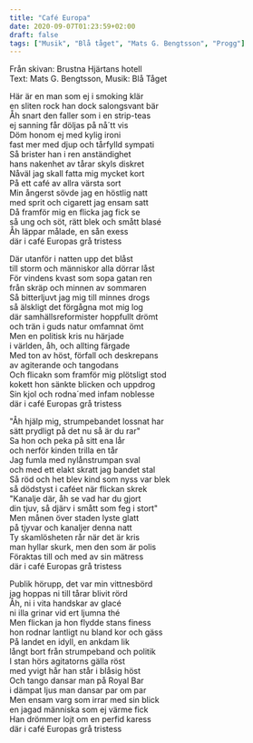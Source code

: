 ```yaml
---
title: "Café Europa"
date: 2020-09-07T01:23:59+02:00
draft: false
tags: ["Musik", "Blå tåget", "Mats G. Bengtsson", "Progg"]
---
```


Från skivan: Brustna Hjärtans hotell <br>
Text: Mats G. Bengtsson, Musik: Blå Tåget <br>



Här är en man som ej i smoking klär <br>
en sliten rock han dock salongsvant bär <br>
Åh snart den faller som i en strip-teas <br>
ej sanning får döljas på nå´tt vis <br>
Döm honom ej med kylig ironi <br>
fast mer med djup och tårfylld sympati <br>
Så brister han i ren anständighet <br>
hans nakenhet av tårar skyls diskret <br>
Nåväl jag skall fatta mig mycket kort <br>
På ett café av allra värsta sort <br>
Min ångerst sövde jag en höstlig natt <br>
med sprit och cigarett jag ensam satt <br>
Då framför mig en flicka jag fick se <br>
så ung och söt, rätt blek och smått blasé <br>
Åh läppar målade, en sån exess <br>
där i café Europas grå tristess <br>


Där utanför i natten upp det blåst <br>
till storm och människor alla dörrar låst <br>
För vindens kvast som sopa gatan ren <br>
från skräp och minnen av sommaren <br>
Så bitterljuvt jag mig till minnes drogs <br>
så älskligt det förgågna mot mig log <br>
där samhällsreformister hoppfullt drömt <br>
och trän i guds natur omfamnat ömt <br>
Men en politisk kris nu härjade <br>
i världen, åh, och allting färgade <br>
Med ton av höst, förfall och deskrepans <br>
av agiterande och tangodans <br>
Och flicakn som framför mig plötsligt stod <br>
kokett hon sänkte blicken och uppdrog <br>
Sin kjol och rodna´med infam noblesse <br>
där i café Europas grå tristess <br>

"Åh hjälp mig, strumpebandet lossnat har <br>
sätt prydligt på det nu så är du rar" <br>
Sa hon och peka på sitt ena lår <br>
och nerför kinden trilla en tår <br>
Jag fumla med nylånstrumpan sval <br>
och med ett elakt skratt jag bandet stal <br>
Så röd och het blev kind som nyss var blek <br>
så dödstyst i caféet när flickan skrek <br>
"Kanalje där, åh se vad har du gjort <br>
din tjuv, så djärv i smått som feg i stort" <br>
Men månen över staden lyste glatt <br>
på tjyvar och kanaljer denna natt <br>
Ty skamlösheten rår när det är kris <br>
man hyllar skurk, men den som är polis <br>
Föraktas till och med av sin mätress <br>
där i café Europas grå tristess <br>

 
Publik hörupp, det var min vittnesbörd <br>
jag hoppas ni till tårar blivit rörd <br>
Åh, ni i vita handskar av glacé <br>
ni illa grinar vid ert ljumna thé <br>
Men flickan ja hon flydde stans finess <br>
hon rodnar lantligt nu bland kor och gäss <br>
På landet en idyll, en ankdam lik <br>
långt bort från strumpeband och politik <br>
I stan hörs agitatorns gälla röst <br>
med yvigt hår han står i blåsig höst <br>
Och tango dansar man på Royal Bar <br>
i dämpat ljus man dansar par om par <br>
Men ensam varg som irrar med sin blick <br>
en jagad människa som ej värme fick <br>
Han drömmer lojt om en perfid karess <br>
där i café Europas grå tristess <br>
